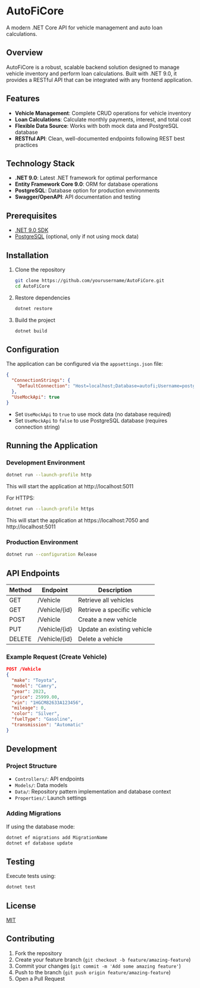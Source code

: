 # AutoFiCore

A modern .NET Core API for vehicle management and auto loan calculations.

## Overview

AutoFiCore is a robust, scalable backend solution designed to manage vehicle inventory and perform loan calculations. Built with .NET 9.0, it provides a RESTful API that can be integrated with any frontend application.

## Features

- **Vehicle Management**: Complete CRUD operations for vehicle inventory
- **Loan Calculations**: Calculate monthly payments, interest, and total cost
- **Flexible Data Source**: Works with both mock data and PostgreSQL database
- **RESTful API**: Clean, well-documented endpoints following REST best practices

## Technology Stack

- **.NET 9.0**: Latest .NET framework for optimal performance
- **Entity Framework Core 9.0**: ORM for database operations
- **PostgreSQL**: Database option for production environments
- **Swagger/OpenAPI**: API documentation and testing

## Prerequisites

- [.NET 9.0 SDK](https://dotnet.microsoft.com/download/dotnet/9.0)
- [PostgreSQL](https://www.postgresql.org/download/) (optional, only if not using mock data)

## Installation

1. Clone the repository

   ```bash
   git clone https://github.com/yourusername/AutoFiCore.git
   cd AutoFiCore
   ```

2. Restore dependencies

   ```bash
   dotnet restore
   ```

3. Build the project
   ```bash
   dotnet build
   ```

## Configuration

The application can be configured via the `appsettings.json` file:

```json
{
  "ConnectionStrings": {
    "DefaultConnection": "Host=localhost;Database=autofi;Username=postgres;Password=postgres"
  },
  "UseMockApi": true
}
```

- Set `UseMockApi` to `true` to use mock data (no database required)
- Set `UseMockApi` to `false` to use PostgreSQL database (requires connection string)

## Running the Application

### Development Environment

```bash
dotnet run --launch-profile http
```

This will start the application at http://localhost:5011

For HTTPS:

```bash
dotnet run --launch-profile https
```

This will start the application at https://localhost:7050 and http://localhost:5011

### Production Environment

```bash
dotnet run --configuration Release
```

## API Endpoints

| Method | Endpoint      | Description                 |
| ------ | ------------- | --------------------------- |
| GET    | /Vehicle      | Retrieve all vehicles       |
| GET    | /Vehicle/{id} | Retrieve a specific vehicle |
| POST   | /Vehicle      | Create a new vehicle        |
| PUT    | /Vehicle/{id} | Update an existing vehicle  |
| DELETE | /Vehicle/{id} | Delete a vehicle            |

### Example Request (Create Vehicle)

```json
POST /Vehicle
{
  "make": "Toyota",
  "model": "Camry",
  "year": 2023,
  "price": 25999.00,
  "vin": "1HGCM82633A123456",
  "mileage": 0,
  "color": "Silver",
  "fuelType": "Gasoline",
  "transmission": "Automatic"
}
```

## Development

### Project Structure

- `Controllers/`: API endpoints
- `Models/`: Data models
- `Data/`: Repository pattern implementation and database context
- `Properties/`: Launch settings

### Adding Migrations

If using the database mode:

```bash
dotnet ef migrations add MigrationName
dotnet ef database update
```

## Testing

Execute tests using:

```bash
dotnet test
```

## License

[MIT](LICENSE)

## Contributing

1. Fork the repository
2. Create your feature branch (`git checkout -b feature/amazing-feature`)
3. Commit your changes (`git commit -m 'Add some amazing feature'`)
4. Push to the branch (`git push origin feature/amazing-feature`)
5. Open a Pull Request
